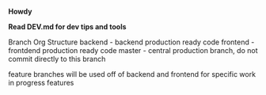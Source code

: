 **Howdy**

**Read DEV.md for dev tips and tools**

Branch Org Structure
backend - backend production ready code
frontend - frontdend production ready code
master - central production branch, do not commit directly to this branch

feature branches will be used off of backend and frontend for specific work in progress features
